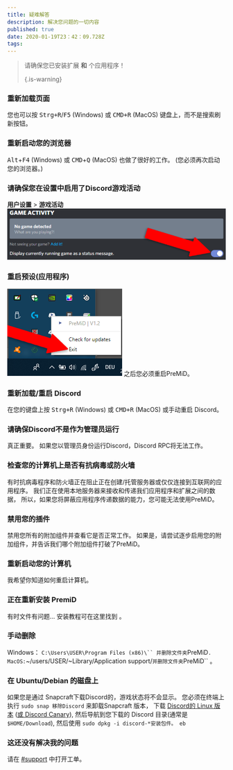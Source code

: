 ```yaml
---
title: 疑难解答
description: 解决您问题的一切内容
published: true
date: 2020-01-19T23：42：09.728Z
tags:
---
```


> 请确保您已安装扩展 **和** 个应用程序！ 
> 
> {.is-warning}

### 重新加载页面
您也可以按 <kbd>Strg+R</kbd>/<kbd>F5</kbd> (Windows) 或 <kbd>CMD+R</kbd> (MacOS) 键盘上，而不是搜索刷新按钮。

### 重新启动您的浏览器
<kbd>Alt</kbd>+<kbd>F4</kbd> (Windows) 或 <kbd>CMD</kbd>+<kbd>Q</kbd> (MacOS) 也做了很好的工作。 (您必须再次启动您的浏览器。)

### 请确保您在设置中启用了Discord游戏活动
**用户设置** > **游戏活动** ![游戏活动编辑.png](/gameactivity_edited.png)

### 重启预设(应用程序)
![quit.png](/quit.png) 之后您必须重启PreMiD。

### 重新加载/重启 Discord
在您的键盘上按 <kbd>Strg+R</kbd> (Windows) 或 <kbd>CMD+R</kbd> (MacOS) 或手动重启 Discord。

### 请确保Discord不是作为管理员运行
真正重要。 如果您以管理员身份运行Discord，Discord RPC将无法工作。

### 检查您的计算机上是否有抗病毒或防火墙
有时抗病毒程序和防火墙正在阻止正在创建/托管服务器或仅仅连接到互联网的应用程序。 我们正在使用本地服务器来接收和传递我们应用程序和扩展之间的数据， 所以，如果您将屏蔽应用程序传递数据的能力，您可能无法使用PreMiD。

### 禁用您的插件
禁用您所有的附加组件并查看它是否正常工作。 如果是，请尝试逐步启用您的附加组件，并告诉我们哪个附加组件打破了PreMiD。

### 重新启动您的计算机
我希望你知道如何重启计算机。

### 正在重新安装 PremiD
有时文件有问题... 安装教程可在这里找到 [](/install)。

### 手动删除
Windows：    `C:\Users\USER\Program Files (x86)\`` 并删除文件夹`PreMiD`.
MacOS:`~/users/USER/~Library/Application support/`并删除文件夹`PreMiD`` 。

### 在 Ubuntu/Debian 的磁盘上
如果您是通过 Snapcraft下载Discord的，游戏状态将不会显示。 您必须在终端上执行 `sudo snap 移除Discord` 来卸载Snapcraft 版本， 下载 [Discord的 Linux 版本](https://discordapp.com/api/download?platform=linux) ([或 Discord Canary](https://discordapp.com/api/canary/download?platform=linux)), 然后导航到您下载的 Discord 目录(通常是 `$HOME/Download`), 然后使用 `sudo dpkg -i discord-*安装包件。 eb`

### 这还没有解决我的问题
请在 [#support](https://discord.gg/PreMiD) 中打开工单。